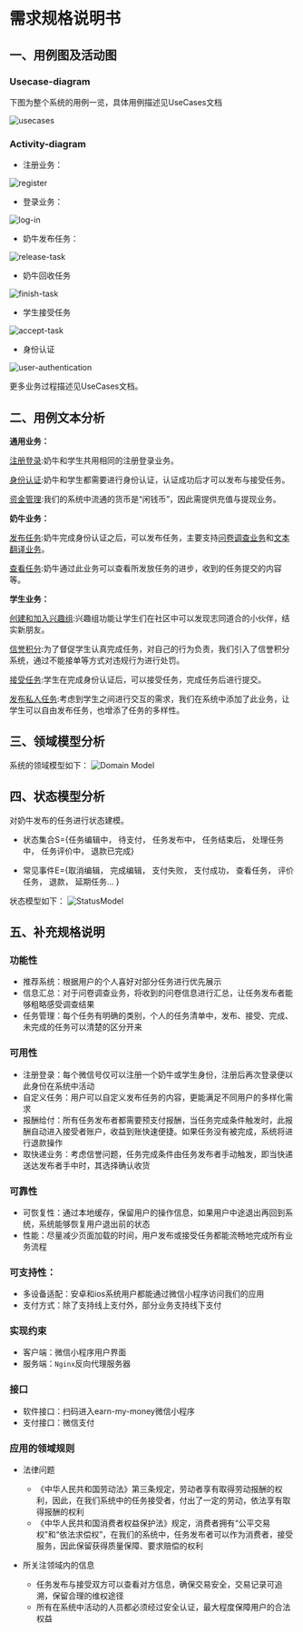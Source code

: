 # 需求规格说明书


## 一、用例图及活动图

### Usecase-diagram
下图为整个系统的用例一览，具体用例描述见UseCases文档

![usecases](imgs/usecases.png)

### Activity-diagram

* 注册业务：

![register](imgs/register.PNG)

* 登录业务：

![log-in](imgs/log-in.png)

* 奶牛发布任务：

![release-task](imgs/release-task.png)

* 奶牛回收任务

![finish-task](imgs/finish-task.PNG)

* 学生接受任务

![accept-task](imgs/accept-task.png)

* 身份认证

![user-authentication](imgs/user-authentication.png)

更多业务过程描述见UseCases文档。



## 二、用例文本分析

**通用业务：**

[注册登录](https://github.com/earn-me-some-money/Dashboard/blob/master/Requirement_specification/注册登录.md):奶牛和学生共用相同的注册登录业务。

[身份认证](https://github.com/earn-me-some-money/Dashboard/blob/master/Requirement_specification/身份认证.md):奶牛和学生都需要进行身份认证，认证成功后才可以发布与接受任务。

[资金管理](https://github.com/earn-me-some-money/Dashboard/blob/master/Requirement_specification/资金管理.md):我们的系统中流通的货币是“闲钱币”，因此需提供充值与提现业务。

**奶牛业务：**

[发布任务](https://github.com/earn-me-some-money/Dashboard/blob/master/Requirement_specification/奶牛发布任务.md):奶牛完成身份认证之后，可以发布任务，主要支持[问卷调查业务](/imgs/问卷调查.png)和[文本翻译业务](/imgs/文本翻译.png)。


[查看任务](https://github.com/earn-me-some-money/Dashboard/blob/master/Requirement_specification/奶牛查看任务.md):奶牛通过此业务可以查看所发放任务的进步，收到的任务提交的内容等。

**学生业务：**

[创建和加入兴趣组](https://github.com/earn-me-some-money/Dashboard/blob/master/Requirement_specification/学生创建和加入兴趣组.md):兴趣组功能让学生们在社区中可以发现志同道合的小伙伴，结实新朋友。

[信誉积分](https://github.com/earn-me-some-money/Dashboard/blob/master/Requirement_specification/学生信誉积分.md):为了督促学生认真完成任务，对自己的行为负责，我们引入了信誉积分系统，通过不能接单等方式对违规行为进行处罚。

[接受任务](https://github.com/earn-me-some-money/Dashboard/blob/master/Requirement_specification/学生接受任务.md):学生在完成身份认证后，可以接受任务，完成任务后进行提交。

[发布私人任务](https://github.com/earn-me-some-money/Dashboard/blob/master/Requirement_specification/学生发布私人任务.md):考虑到学生之间进行交互的需求，我们在系统中添加了此业务，让学生可以自由发布任务，也增添了任务的多样性。



## 三、领域模型分析

系统的领域模型如下：
![Domain Model](imgs/领域模型.png)


## 四、状态模型分析

对奶牛发布的任务进行状态建模。

* 状态集合S={任务编辑中， 待支付， 任务发布中， 任务结束后， 处理任务中， 任务评价中， 退款已完成}

* 常见事件E={取消编辑， 完成编辑， 支付失败， 支付成功， 查看任务， 评价任务， 退款， 延期任务... }

状态模型如下：
![StatusModel](imgs/状态模型.png)


## 五、补充规格说明

### 功能性
* 推荐系统：根据用户的个人喜好对部分任务进行优先展示
* 信息汇总：对于问卷调查业务，将收到的问卷信息进行汇总，让任务发布者能够粗略感受调查结果
* 任务管理：每个任务有明确的类别，个人的任务清单中，发布、接受、完成、未完成的任务可以清楚的区分开来

### 可用性
* 注册登录：每个微信号仅可以注册一个奶牛或学生身份，注册后再次登录便以此身份在系统中活动
* 自定义任务：用户可以自定义发布任务的内容，更能满足不同用户的多样化需求
* 报酬给付：所有任务发布者都需要预支付报酬，当任务完成条件触发时，此报酬自动进入接受者账户，收益到账快速便捷。如果任务没有被完成，系统将进行退款操作
* 取快递业务：考虑信誉问题，任务完成条件由任务发布者手动触发，即当快递送达发布者手中时，其选择确认收货

### 可靠性
* 可恢复性：通过本地缓存，保留用户的操作信息，如果用户中途退出再回到系统，系统能够恢复用户退出前的状态
* 性能：尽量减少页面加载的时间，用户发布或接受任务都能流畅地完成所有业务流程

### 可支持性：
* 多设备适配：安卓和ios系统用户都能通过微信小程序访问我们的应用
* 支付方式：除了支持线上支付外，部分业务支持线下支付

### 实现约束
* 客户端：微信小程序用户界面
* 服务端：`Nginx`反向代理服务器

### 接口
* 软件接口：扫码进入earn-my-money微信小程序
* 支付接口：微信支付

### 应用的领域规则
* 法律问题
    + 《中华人民共和国劳动法》第三条规定，劳动者享有取得劳动报酬的权利，因此，在我们系统中的任务接受者，付出了一定的劳动，依法享有取得报酬的权利
    + 《中华人民共和国消费者权益保护法》规定，消费者拥有“公平交易权”和“依法求偿权”，在我们的系统中，任务发布者可以作为消费者，接受服务，因此保留获得质量保障、要求赔偿的权利

* 所关注领域内的信息
    + 任务发布与接受双方可以查看对方信息，确保交易安全，交易记录可追溯，保留合理的维权途径
    + 所有在系统中活动的人员都必须经过安全认证，最大程度保障用户的合法权益
